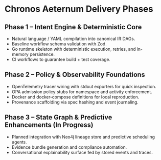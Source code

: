 # Chronos Aeternum Delivery Phases

## Phase 1 – Intent Engine & Deterministic Core
- Natural language / YAML compilation into canonical IR DAGs.
- Baseline workflow schema validation with Zod.
- Go runtime skeleton with deterministic execution, retries, and in-memory persistence.
- CI workflows to guarantee build + test coverage.

## Phase 2 – Policy & Observability Foundations
- OpenTelemetry tracer wiring with stdout exporters for quick inspection.
- OPA admission policy stubs for namespace and activity enforcement.
- Docker and docker-compose definitions for local reproduction.
- Provenance scaffolding via spec hashing and event journaling.

## Phase 3 – State Graph & Predictive Enhancements (In Progress)
- Planned integration with Neo4j lineage store and predictive scheduling agents.
- Evidence bundle generation and compliance automation.
- Conversational explainability surface fed by stored events and traces.
